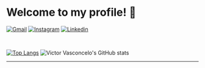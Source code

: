 # Welcome to my profile! 👋

[![Gmail](https://img.shields.io/badge/Gmail-D14836?style=for-the-badge&logo=gmail&logoColor=white)](mailto:victordevelopervasconcelos@gmail.com)
[![Instagram](https://img.shields.io/badge/Instagram-E4405F?style=for-the-badge&logo=instagram&logoColor=white)](https://www.instagram.com/victor8g/)
[![Linkedin](https://img.shields.io/badge/LinkedIn-0077B5?style=for-the-badge&logo=linkedin&logoColor=white)](https://www.linkedin.com/in/victor-vasconcelos-246416262/)

</br>

[![Top Langs](https://github-readme-stats.vercel.app/api/top-langs/?username=Victorcelos&layout=compact&theme=radical)](https://github.com/Victorcelos/github-readme-stats)
![Victor Vasconcelo's GitHub stats](https://github-readme-stats.vercel.app/api?username=Victorcelos&show_icons=true&theme=radical)

<hr>

